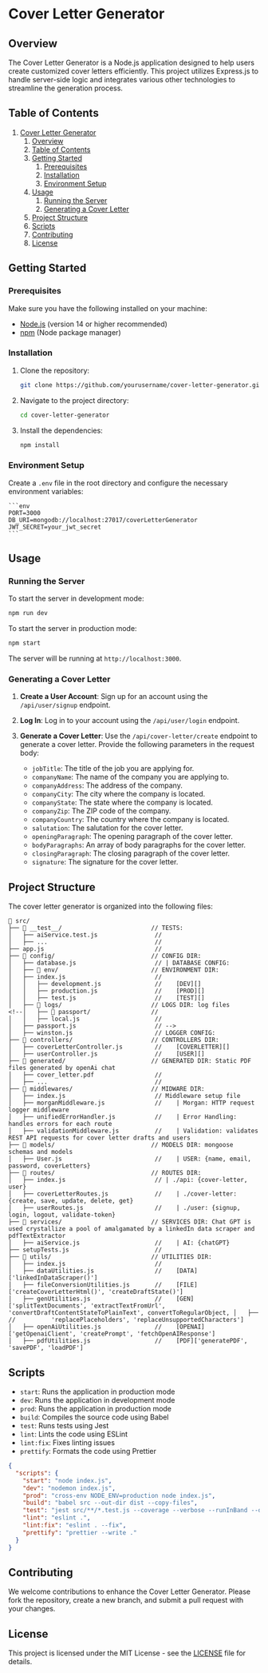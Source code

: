 # Cover Letter Generator

## Overview

The Cover Letter Generator is a Node.js application designed to help users create customized cover letters efficiently. This project utilizes Express.js to handle server-side logic and integrates various other technologies to streamline the generation process.

## Table of Contents

1. [Cover Letter Generator](#cover-letter-generator)
	1. [Overview](#overview)
	2. [Table of Contents](#table-of-contents)
	3. [Getting Started](#getting-started)
		1. [Prerequisites](#prerequisites)
		2. [Installation](#installation)
		3. [Environment Setup](#environment-setup)
	4. [Usage](#usage)
		1. [Running the Server](#running-the-server)
		2. [Generating a Cover Letter](#generating-a-cover-letter)
	5. [Project Structure](#project-structure)
	6. [Scripts](#scripts)
	7. [Contributing](#contributing)
	8. [License](#license)

## Getting Started

### Prerequisites

Make sure you have the following installed on your machine:

- [Node.js](https://nodejs.org/) (version 14 or higher recommended)
- [npm](https://www.npmjs.com/) (Node package manager)

### Installation

1. Clone the repository:

   ```bash
   git clone https://github.com/yourusername/cover-letter-generator.git
   ```

2. Navigate to the project directory:

   ```bash
   cd cover-letter-generator
   ```

3. Install the dependencies:

   ```bash
   npm install
   ```

### Environment Setup

Create a `.env` file in the root directory and configure the necessary environment variables:

    ```env
    PORT=3000
    DB_URI=mongodb://localhost:27017/coverLetterGenerator
    JWT_SECRET=your_jwt_secret
    ```

## Usage

### Running the Server

To start the server in development mode:

```bash
npm run dev
```

To start the server in production mode:

```bash
npm start
```

The server will be running at `http://localhost:3000`.

### Generating a Cover Letter

1. **Create a User Account**: Sign up for an account using the `/api/user/signup` endpoint.

2. **Log In**: Log in to your account using the `/api/user/login` endpoint.

3. **Generate a Cover Letter**: Use the `/api/cover-letter/create` endpoint to generate a cover letter. Provide the following parameters in the request body:

   - `jobTitle`: The title of the job you are applying for.
   - `companyName`: The name of the company you are applying to.
   - `companyAddress`: The address of the company.
   - `companyCity`: The city where the company is located.
   - `companyState`: The state where the company is located.
   - `companyZip`: The ZIP code of the company.
   - `companyCountry`: The country where the company is located.
   - `salutation`: The salutation for the cover letter.
   - `openingParagraph`: The opening paragraph of the cover letter.
   - `bodyParagraphs`: An array of body paragraphs for the cover letter.
   - `closingParagraph`: The closing paragraph of the cover letter.
   - `signature`: The signature for the cover letter.

## Project Structure

The cover letter generator is organized into the following files:

```ascii
📁 src/
├── 📁 __test__/                         // TESTS:
│   ├── aiService.test.js                //
│   ├── ...                              //
├── app.js                               //
├── 📁 config/                           // CONFIG DIR:
│   ├── database.js                      // | DATABASE CONFIG:
│   ├── 📁 env/                          // ENVIRONMENT DIR:
│   ├── index.js                         //
│   │   ├── development.js               //    [DEV][]
│   │   ├── production.js                //    [PROD][]
│   │   ├── test.js                      //    [TEST][]
│   ├── 📁 logs/                         // LOGS DIR: log files
<!--│   ├── 📁 passport/                 //
│   │   ├── local.js                     //
│   ├── passport.js                      // -->
│   ├── winston.js                       // LOGGER CONFIG:
├── 📁 controllers/                      // CONTROLLERS DIR:
│   ├── coverLetterController.js         //    [COVERLETTER][]
│   ├── userController.js                //    [USER][]
├── 📁 generated/                        // GENERATED DIR: Static PDF files generated by openAi chat
│   ├── cover_letter.pdf                 //
│   ├── ...                              //
├── 📁 middlewares/                      // MIDWARE DIR:
│   ├── index.js                         // Middleware setup file
│   ├── morganMiddleware.js              //    | Morgan: HTTP request logger middleware
│   ├── unifiedErrorHandler.js           //    | Error Handling: handles errors for each route
│   ├── validationMiddleware.js          //    | Validation: validates REST API requests for cover letter drafts and users
├── 📁 models/                           // MODELS DIR: mongoose schemas and models
│   ├── User.js                          //    | USER: {name, email, password, coverLetters}
├── 📁 routes/                           // ROUTES DIR:
│   ├── index.js                         // | ./api: {cover-letter, user}
│   ├── coverLetterRoutes.js             //    | ./cover-letter: {create, save, update, delete, get}
│   ├── userRoutes.js                    //    | ./user: {signup, login, logout, validate-token}
├── 📁 services/                         // SERVICES DIR: Chat GPT is used crystallize a pool of amalgamated by a linkedIn data scraper and pdfTextExtractor
│   ├── aiService.js                     //    | AI: {chatGPT}
├── setupTests.js                        //
├── 📁 utils/                            // UTILITIES DIR:
│   ├── index.js                         //
│   ├── dataUtilities.js                 //    [DATA]['linkedInDataScraper()']
│   ├── fileConversionUtilities.js       //    [FILE]['createCoverLetterHtml()', 'createDraftState()']
│   ├── genUtilities.js                  //    [GEN]['splitTextDocuments', 'extractTextFromUrl', 'convertDraftContentStateToPlainText', convertToRegularObject, │   ├──                                  //          'replacePlaceholders', 'replaceUnsupportedCharacters']
│   ├── openAiUtilities.js               //    [OPENAI]['getOpenaiClient', 'createPrompt', 'fetchOpenAIResponse']
│   ├── pdfUtilities.js                  //    [PDF]['generatePDF', 'savePDF', 'loadPDF']
```

## Scripts

- `start`: Runs the application in production mode
- `dev`: Runs the application in development mode
- `prod`: Runs the application in production mode
- `build`: Compiles the source code using Babel
- `test`: Runs tests using Jest
- `lint`: Lints the code using ESLint
- `lint:fix`: Fixes linting issues
- `prettify`: Formats the code using Prettier

```json
{
  "scripts": {
    "start": "node index.js",
    "dev": "nodemon index.js",
    "prod": "cross-env NODE_ENV=production node index.js",
    "build": "babel src --out-dir dist --copy-files",
    "test": "jest src/**/*.test.js --coverage --verbose --runInBand --detectOpenHandles",
    "lint": "eslint .",
    "lint:fix": "eslint . --fix",
    "prettify": "prettier --write ."
  }
}
```

## Contributing

We welcome contributions to enhance the Cover Letter Generator. Please fork the repository, create a new branch, and submit a pull request with your changes.

## License

This project is licensed under the MIT License - see the [LICENSE](LICENSE) file for details.
